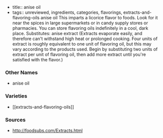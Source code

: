- title:: anise oil
- tags:: unreviewed, ingredients, categories, flavorings, extracts-and-flavoring-oils
anise oil This imparts a licorice flavor to foods. Look for it near the spices in large supermarkets or in candy supply stores or pharmacies. You can store flavoring oils indefinitely in a cool, dark place. Substitutes: anise extract (Extracts evaporate easily, and therefore can't withstand high heat or prolonged cooking. Four units of extract is roughly equivalent to one unit of flavoring oil, but this may vary according to the products used. Begin by substituting two units of extract per unit of flavoring oil, then add more extract until you're satisfied with the flavor.)

### Other Names

* anise oil

### Varieties

* [[extracts-and-flavoring-oils]]

### Sources
* http://foodsubs.com/Extracts.html

